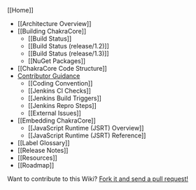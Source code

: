 [[Home]]

* [[Architecture Overview]]
* [[Building ChakraCore]]
  * [[Build Status]]
  * [[Build Status (release/1.2)]]
  * [[Build Status (release/1.3)]]
  * [[NuGet Packages]]
* [[ChakraCore Code Structure]] 
* [Contributor Guidance](https://github.com/Microsoft/ChakraCore/blob/master/CONTRIBUTING.md)
  * [[Coding Convention]]
  * [[Jenkins CI Checks]]
  * [[Jenkins Build Triggers]]
  * [[Jenkins Repro Steps]]
  * [[External Issues]]
* [[Embedding ChakraCore]]
  * [[JavaScript Runtime (JSRT) Overview]]
  * [[JavaScript Runtime (JSRT) Reference]]
* [[Label Glossary]]
* [[Release Notes]]
* [[Resources]]
* [[Roadmap]]

Want to contribute to this Wiki? [Fork it and send a pull request!](https://github.com/Microsoft/ChakraCore-wiki)
